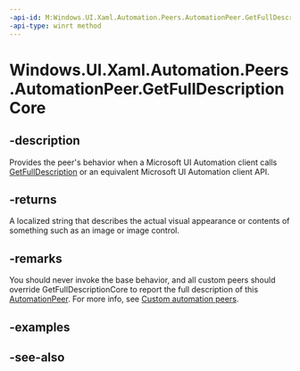 ```yaml
---
-api-id: M:Windows.UI.Xaml.Automation.Peers.AutomationPeer.GetFullDescriptionCore
-api-type: winrt method
---
```


<!-- Method syntax
virtual protected string GetFullDescriptionCore()
-->

# Windows.UI.Xaml.Automation.Peers.AutomationPeer.GetFullDescriptionCore

## -description
Provides the peer's behavior when a Microsoft UI Automation client calls [GetFullDescription](automationpeer_getfulldescription_2065753949.md) or an equivalent Microsoft UI Automation client API.



## -returns
A localized string that describes the actual visual appearance or contents of something such as an image or image control.

## -remarks
You should never invoke the base behavior, and all custom peers should override GetFullDescriptionCore to report the full description of this [AutomationPeer](automationpeer.md). For more info, see [Custom automation peers](/windows/uwp/accessibility/custom-automation-peers).

## -examples

## -see-also
